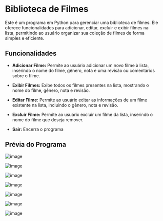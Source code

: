 Biblioteca de Filmes
====================

Este é um programa em Python para gerenciar uma biblioteca de filmes. Ele oferece funcionalidades para adicionar, editar, excluir e exibir filmes na lista, permitindo ao usuário organizar sua coleção de filmes de forma simples e eficiente.

Funcionalidades
---------------

*   **Adicionar Filme:** Permite ao usuário adicionar um novo filme à lista, inserindo o nome do filme, gênero, nota e uma revisão ou comentários sobre o filme.
    
*   **Exibir Filmes:** Exibe todos os filmes presentes na lista, mostrando o nome do filme, gênero, nota e revisão.
    
*   **Editar Filme:** Permite ao usuário editar as informações de um filme existente na lista, incluindo o gênero, nota e revisão.
    
*   **Excluir Filme:** Permite ao usuário excluir um filme da lista, inserindo o nome do filme que deseja remover.
    
*   **Sair:** Encerra o programa

Prévia do Programa
------------------

![image](https://github.com/LMolinaro01/Biblioteca-de-Filmes-em-Python/assets/126402616/2855d083-bf00-4871-952e-0e0fb65b0cb3)

![image](https://github.com/LMolinaro01/Biblioteca-de-Filmes-em-Python/assets/126402616/c84241bc-7042-46bf-8ff9-259174cf6377)

![image](https://github.com/LMolinaro01/Biblioteca-de-Filmes-em-Python/assets/126402616/09c76ba5-be42-4d7e-81f7-b0de9909e7ce)

![image](https://github.com/LMolinaro01/Biblioteca-de-Filmes-em-Python/assets/126402616/392d5c1b-a651-4cef-bbda-118ca370dc7a)

![image](https://github.com/LMolinaro01/Biblioteca-de-Filmes-em-Python/assets/126402616/af96ca04-db2a-429e-bbf5-97bce510a75e)

![image](https://github.com/LMolinaro01/Biblioteca-de-Filmes-em-Python/assets/126402616/3c54b037-cebd-450c-830a-cd423e954deb)

![image](https://github.com/LMolinaro01/Biblioteca-de-Filmes-em-Python/assets/126402616/1701f0ff-0220-4ea4-88fb-9b64efe95fb2)


